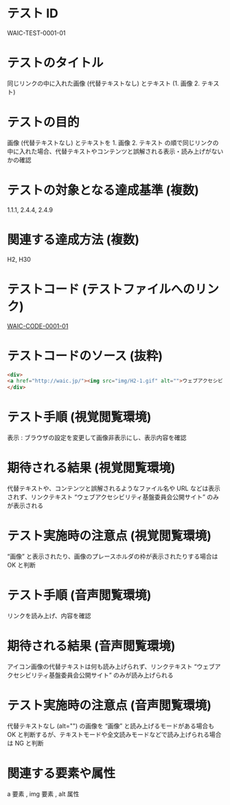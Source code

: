 # テスト ID

WAIC-TEST-0001-01

# テストのタイトル

同じリンクの中に入れた画像 (代替テキストなし) とテキスト (1. 画像 2. テキスト)

# テストの目的

画像 (代替テキストなし) とテキストを 1. 画像 2. テキスト の順で同じリンクの中に入れた場合、代替テキストやコンテンツと誤解される表示・読み上げがないかの確認

# テストの対象となる達成基準 (複数)

1.1.1, 2.4.4, 2.4.9

# 関連する達成方法 (複数)

H2, H30

# テストコード (テストファイルへのリンク)

[WAIC-CODE-0001-01](https://waic.github.io/as_test/WAIC-CODE/WAIC-CODE-0001-01.html)

# テストコードのソース (抜粋)

```html
<div>
<a href="http://waic.jp/"><img src="img/H2-1.gif" alt="">ウェブアクセシビリティ基盤委員会公開サイト</a>
</div>

```

# テスト手順 (視覚閲覧環境)

表示 : ブラウザの設定を変更して画像非表示にし、表示内容を確認

# 期待される結果 (視覚閲覧環境)

代替テキストや、コンテンツと誤解されるようなファイル名や URL などは表示されず、リンクテキスト “ウェブアクセシビリティ基盤委員会公開サイト” のみが表示される

# テスト実施時の注意点 (視覚閲覧環境)

“画像” と表示されたり、画像のプレースホルダの枠が表示されたりする場合は OK と判断

# テスト手順 (音声閲覧環境)

リンクを読み上げ、内容を確認

# 期待される結果 (音声閲覧環境)

アイコン画像の代替テキストは何も読み上げられず、リンクテキスト “ウェブアクセシビリティ基盤委員会公開サイト” のみが読み上げられる

# テスト実施時の注意点 (音声閲覧環境)

代替テキストなし (alt="") の画像を “画像” と読み上げるモードがある場合も OK と判断するが、テキストモードや全文読みモードなどで読み上げられる場合は NG と判断

# 関連する要素や属性

a 要素 , img 要素 , alt 属性
